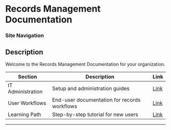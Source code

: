 <!-- description: This folder contains guidelines and policies for supervisors managing the purchase-cards workflow. -->
# Records Management Documentation

### Site Navigation

## Description
Welcome to the Records Management Documentation for your organization.

| **Section** | **Description** | **Link** |
|---|---|---|
| IT Administration | Setup and administration guides | [Link](it-admins/) |
| User Workflows | End-user documentation for records workflows | [Link](users/users.md) |
| Learning Path | Step-by-step tutorial for new users | [Link](learning-path/0-tableofcontents.md) |

---
